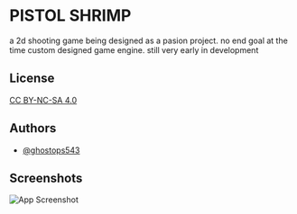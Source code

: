 
# PISTOL SHRIMP

a 2d shooting game being designed as a pasion project. no end goal at the time
custom designed game engine. still very early in development



## License

[CC BY-NC-SA 4.0](https://creativecommons.org/licenses/by-nc-sa/4.0/)


## Authors

- [@ghostops543](https://www.github.com/ghostops543)


## Screenshots

![App Screenshot](https://imgur.com/a/O1PB8IZ)

